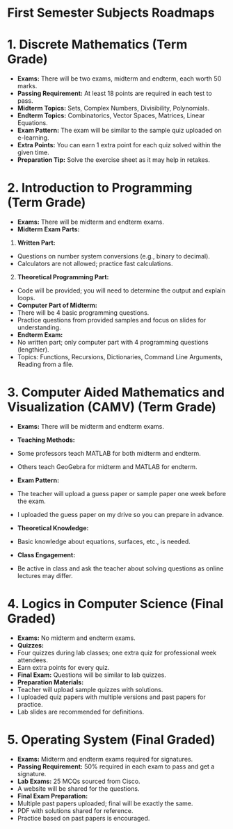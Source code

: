 # First Semester Subjects Roadmaps

# 1. Discrete Mathematics (Term Grade)
- **Exams:** There will be two exams, midterm and endterm, each worth 50 marks.
- **Passing Requirement:** At least 18 points are required in each test to pass.
- **Midterm Topics:** Sets, Complex Numbers, Divisibility, Polynomials.
- **Endterm Topics:** Combinatorics, Vector Spaces, Matrices, Linear Equations.
- **Exam Pattern:** The exam will be similar to the sample quiz uploaded on e-learning.
- **Extra Points:** You can earn 1 extra point for each quiz solved within the given time.
- **Preparation Tip:** Solve the exercise sheet as it may help in retakes.

# 2. Introduction to Programming (Term Grade)
- **Exams:** There will be midterm and endterm exams.
- **Midterm Exam Parts:**
1. **Written Part:**
- Questions on number system conversions (e.g., binary to decimal).
- Calculators are not allowed; practice fast calculations.
2. **Theoretical Programming Part:**
- Code will be provided; you will need to determine the output and explain loops.
- **Computer Part of Midterm:**
- There will be 4 basic programming questions.
- Practice questions from provided samples and focus on slides for understanding.
- **Endterm Exam:**
- No written part; only computer part with 4 programming questions (lengthier).
- Topics: Functions, Recursions, Dictionaries, Command Line Arguments, Reading from a
file.

# 3. Computer Aided Mathematics and Visualization (CAMV) (Term Grade)
- **Exams:** There will be midterm and endterm exams.
- **Teaching Methods:**
- Some professors teach MATLAB for both midterm and endterm.
- Others teach GeoGebra for midterm and MATLAB for endterm.
- **Exam Pattern:**
- The teacher will upload a guess paper or sample paper one week before the exam.
- I uploaded the guess paper on my drive so you can prepare in advance.
- **Theoretical Knowledge:**

- Basic knowledge about equations, surfaces, etc., is needed.
- **Class Engagement:**
- Be active in class and ask the teacher about solving questions as online lectures may
differ.

# 4. Logics in Computer Science (Final Graded)
- **Exams:** No midterm and endterm exams.
- **Quizzes:**
- Four quizzes during lab classes; one extra quiz for professional week attendees.
- Earn extra points for every quiz.
- **Final Exam:** Questions will be similar to lab quizzes.
- **Preparation Materials:**
- Teacher will upload sample quizzes with solutions.
- I uploaded quiz papers with multiple versions and past papers for practice.
- Lab slides are recommended for definitions.

# 5. Operating System (Final Graded)
- **Exams:** Midterm and endterm exams required for signatures.
- **Passing Requirement:** 50% required in each exam to pass and get a signature.
- **Lab Exams:** 25 MCQs sourced from Cisco.
- A website will be shared for the questions.
- **Final Exam Preparation:**
- Multiple past papers uploaded; final will be exactly the same.
- PDF with solutions shared for reference.
- Practice based on past papers is encouraged.
